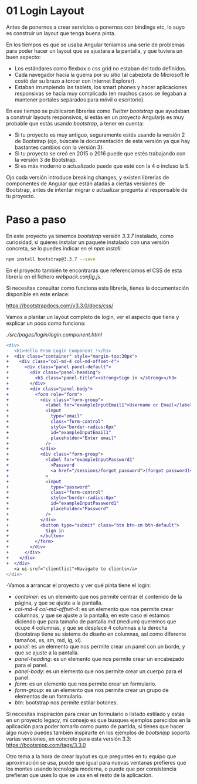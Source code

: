 # 01 Login Layout

Antes de ponernos a crear servicios o ponernos con bindings etc, lo suyo es construir un layout que tenga buena pinta.

En los tiempos es que se usaba Angular teníamos una serie de problemas para poder hacer un layout que se ajustara a la pantalla, y que tuviera un buen aspecto:

- Los estándares como flexbox o css grid no estaban del todo definidos.
- Cada navegador hacía la guerra por su sitio (al cabezota de Microsoft le costó dar su brazo a torcer con Internet Explorer).
- Estaban irrumpiendo las tablets, los smart phones y hacer aplicaciones responsivas se hacía muy complicado (en muchos casos se llegaban a mantener portales separados para móvil o escritorio).

En ese tiempo se publicaron librerías como _Twitter bootstrap_ que ayudaban a construir layouts responsivos, si estás en un proyecto Angularjs es muy probable que estás usando _bootstrap_, a tener en cuenta:

- Si tu proyecto es muy antiguo, seguramente estés usando la versión 2 de Bootstrap (ojo, búscate la documentación de esta versión ya que hay bastantes cambios con la versión 3).
- Si tu proyecto se creó en 2015 o 2016 puede que estés trabajando con la versión 3 de Bootstrap.
- Si es más moderno o actualizado puede que esté con la 4 o incluso la 5.

Ojo cada versión introduce breaking changes, y existen librerías de componentes de Angular que están atadas a ciertas versiones de Bootstrap, antes de intentar migrar o actualizar pregunta al responsable de tu proyecto.

# Paso a paso

En este proyecto ya tenemos _bootstrap_ versión _3.3.7_ instalado, como curiosidad, si quieres instalar un paquete instalado con una versión concreta, se lo puedes indicar en el _npm install_:

```bash
npm install bootstrap@3.3.7 --save
```

En el proyecto también te encontrarás que referenciamos el CSS de esta librería en el fichero _webpack.config.js_.

Si necesitas consultar como funciona esta librería, tienes la documentación disponible en este enlace:

https://bootstrapdocs.com/v3.3.0/docs/css/

Vamos a plantar un layout completo de login, ver el aspecto que tiene y explicar un poco como funciona:

_./src/pages/login/login.component.html_

```diff
<div>
-  <h1>Hello From Login Component !</h1>
+  <div class="container" style="margin-top:30px">
+    <div class="col-md-4 col-md-offset-4">
+      <div class="panel panel-default">
+        <div class="panel-heading">
+          <h3 class="panel-title"><strong>Sign in </strong></h3>
+        </div>
+        <div class="panel-body">
+          <form role="form">
+            <div class="form-group">
+              <label for="exampleInputEmail1">Username or Email</label>
+              <input
+                type="email"
+                class="form-control"
+                style="border-radius:0px"
+                id="exampleInputEmail1"
+                placeholder="Enter email"
+              />
+            </div>
+            <div class="form-group">
+              <label for="exampleInputPassword1"
+                >Password
+                <a href="/sessions/forgot_password">(forgot password)</a></label
+              >
+              <input
+                type="password"
+                class="form-control"
+                style="border-radius:0px"
+                id="exampleInputPassword1"
+                placeholder="Password"
+              />
+            </div>
+            <button type="submit" class="btn btn-sm btn-default">
+              Sign in
+            </button>
+          </form>
+        </div>
+      </div>
+    </div>
+  </div>
   <a ui-sref="clientlist">Navigate to clients</a>
</div>
```

-Vamos a arrancar el proyecto y ver qué pinta tiene el login:

- _container_: es un elemento que nos permite centrar el contenido de la página, y que se ajuste a la pantalla.
- _col-md-4 col-md-offset-4_: es un elemento que nos permite crear columnas, y que se ajuste a la pantalla, en este caso el estamos diciendo que para tamaño de pantalla _md_ (medium) queremos que ocupe 4 columnas, y que se desplace 4 columnas a la derecha (bootstrap tiene su sistema de diseño en columnas, así como diferente tamaños, xs, sm, md, lg, xl).
- _panel_: es un elemento que nos permite crear un panel con un borde, y que se ajuste a la pantalla.
- _panel-heading_: es un elemento que nos permite crear un encabezado para el panel.
- _panel-body_: es un elemento que nos permite crear un cuerpo para el panel.
- _form_: es un elemento que nos permite crear un formulario.
- _form-group_: es un elemento que nos permite crear un grupo de elementos de un formulario.
- _btn_: bootstrap nos permite estilar botones.

Si necesitas inspiración para crear un formulario o listado estilado y estás en un proyecto legacy, mi consejo es que busques ejemplos parecidos en la aplicación para poder tomarlo como punto de partida, si tienes que hacer algo nuevo puedes también inspirarte en los ejemplos de _bootsnipp_ soporta varias versiones, en concreto para esta versión 3.3: https://bootsnipp.com/tags/3.3.0

Otro tema a la hora de crear layout es que preguntes en tu equipo que aproximación se usa, puede que igual para nuevas ventanas prefieres que los montes usando tecnología moderna, o puede que por consistencia prefieran que uses lo que se usa en el resto de la aplicación.
